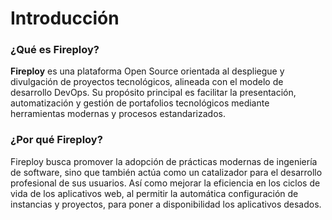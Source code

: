 

# Introducción

### ¿Qué es Fireploy?

**Fireploy** es una plataforma Open Source orientada al despliegue y divulgación de proyectos tecnológicos, alineada con el modelo de desarrollo DevOps. Su propósito principal es facilitar la presentación, automatización y gestión de portafolios tecnológicos mediante herramientas modernas y procesos estandarizados.

### ¿Por qué Fireploy?

Fireploy busca promover la adopción de prácticas modernas de ingeniería de software, sino que también actúa como un catalizador para el desarrollo profesional de sus usuarios. Así como mejorar la eficiencia en los ciclos de vida de los aplicativos web, al permitir la automática configuración de instancias y proyectos, para poner a disponibilidad los aplicativos desados.